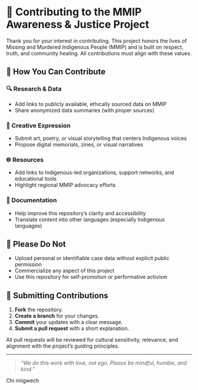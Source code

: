 # 🤝 Contributing to the MMIP Awareness & Justice Project

Thank you for your interest in contributing. This project honors the lives of Missing and Murdered Indigenous People (MMIP) and is built on respect, truth, and community healing. All contributions must align with these values.

## 🧭 How You Can Contribute

### 🔍 Research & Data
- Add links to publicly available, ethically sourced data on MMIP
- Share anonymized data summaries (with proper sources)

### 🎨 Creative Expression
- Submit art, poetry, or visual storytelling that centers Indigenous voices
- Propose digital memorials, zines, or visual narratives

### 🌐 Resources
- Add links to Indigenous-led organizations, support networks, and educational tools
- Highlight regional MMIP advocacy efforts

### 📝 Documentation
- Help improve this repository’s clarity and accessibility
- Translate content into other languages (especially Indigenous languages)

## 🛑 Please Do Not
- Upload personal or identifiable case data without explicit public permission
- Commercialize any aspect of this project
- Use this repository for self-promotion or performative activism

## 💬 Submitting Contributions

1. **Fork** the repository.
2. **Create a branch** for your changes.
3. **Commit** your updates with a clear message.
4. **Submit a pull request** with a short explanation.

All pull requests will be reviewed for cultural sensitivity, relevance, and alignment with the project’s guiding principles.

---

> _“We do this work with love, not ego. Please be mindful, humble, and kind.”_

Chi miigwech
